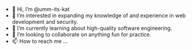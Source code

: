 - 👋 Hi, I’m @umm-its-kat
- 👀 I’m interested in expanding my knowledge of and experience in web development and security.
- 🌱 I’m currently learning about high-quality software engineering.
- 💞️ I’m looking to collaborate on anything fun for practice.
- 📫 How to reach me ...

<!---
umm-its-kat/umm-its-kat is a ✨ special ✨ repository because its `README.md` (this file) appears on your GitHub profile.
You can click the Preview link to take a look at your changes.
--->
